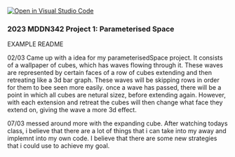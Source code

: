 [![Open in Visual Studio Code](https://classroom.github.com/assets/open-in-vscode-c66648af7eb3fe8bc4f294546bfd86ef473780cde1dea487d3c4ff354943c9ae.svg)](https://classroom.github.com/online_ide?assignment_repo_id=10300715&assignment_repo_type=AssignmentRepo)
### 2023 MDDN342 Project 1: Parameterised Space
EXAMPLE README 

02/03 Came up with a idea for my parameterisedSpace project. It consists of a wallpaper of cubes, which has waves flowing through it. These waves are represented by certain faces of a row of cubes extending and then retreating like a 3d bar graph. These waves will be skipping rows in order for them to bee seen more easily. once a wave has passed, there will be a point in which all cubes are netural sizez, before extending again. However, with each extension and retreat the cubes will then change what face they extend on, giving the wave a more 3d effect.

07/03 messed around more with the expanding cube. After watching todays class, i believe that there are a lot of things that i can take into my away and implemnt into my own code. I believe that there are some new strategies that i could use to achieve my goal.
